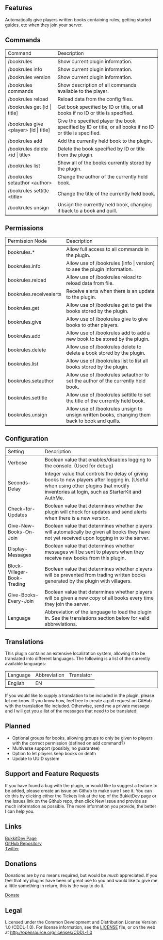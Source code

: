 ## Features ##
Automatically give players written books containing rules, getting started guides, etc when they join your server.

## Commands ##

<table style="border: 1px solid black">
<thead><td>Command</td><td>Description</td></thead>
<tr><td>/bookrules</td>
<td>Show current plugin information.</td></tr>
<tr><td>/bookrules info</td>
<td>Show current plugin information.</td></tr>
<tr><td>/bookrules version</td>
<td>Show current plugin information.</td></tr>
<tr><td>/bookrules commands</td>
<td>Show description of all commands available to the player.</td></tr>
<tr><td>/bookrules reload</td>
<td>Reload data from the config files.</td></tr>
<tr><td>/bookrules get [id | title]</td>
<td>Get book specified by ID or title, or all books if no ID or title is specified.</td></tr>
<tr><td>/bookrules give &lt;player&gt; [id | title]</td>
<td>Give the specified player the book specified by ID or title, or all books if no ID or title is specified.</td></tr>
<tr><td>/bookrules add</td>
<td>Add the currently held book to the plugin.</td></tr>
<tr><td>/bookrules delete &lt;id | title&gt;</td>
<td>Delete the book specified by ID or title from the plugin.</td></tr>
<tr><td>/bookrules list</td>
<td>Show all of the books currently stored by the plugin.</td></tr>
<tr><td>/bookrules setauthor &lt;author&gt;</td>
<td>Change the author of the currently held book.</td></tr>
<tr><td>/bookrules settitle &lt;title&gt;</td>
<td>Change the title of the currently held book.</td></tr>
<tr><td>/bookrules unsign</td>
<td>Unsign the currently held book, changing it back to a book and quill.</td></tr>
</table>

## Permissions ##

<table style="border: 1px solid black">
<thead><td>Permission Node</td><td>Description</td></thead>
<tr><td>bookrules.*</td>
<td>Allow full access to all commands in the plugin.</td></tr>
<tr><td>bookrules.info</td>
<td>Allow use of /bookrules [info | version] to see the plugin information.</td></tr>
<tr><td>bookrules.reload</td>
<td>Allow use of /bookrules reload to reload data from file.</td></tr>
<tr><td>bookrules.receivealerts</td>
<td>Receive alerts when there is an update to the plugin.</td></tr>
<tr><td>bookrules.get</td>
<td>Allow use of /bookrules get to get the books stored by the plugin.</td></tr>
<tr><td>bookrules.give</td>
<td>Allow use of /bookrules give to give books to other players.</td></tr>
<tr><td>bookrules.add</td>
<td>Allow use of /bookrules add to add a new book to be stored by the plugin.</td></tr>
<tr><td>bookrules.delete</td>
<td>Allow use of /bookrules delete to delete a book stored by the plugin.</td></tr>
<tr><td>bookrules.list</td>
<td>Allow use of /bookrules list to list all books stored by the plugin.</td></tr>
<tr><td>bookrules.setauthor</td>
<td>Allow use of /bookrules setauthor to set the author of the currently held book.</td></tr>
<tr><td>bookrules.settitle</td>
<td>Allow use of /bookrules settitle to set the title of the currently held book.</td></tr>
<tr><td>bookrules.unsign</td>
<td>Allow use of /bookrules unsign to unsign written books, changing them back to book and quills.</td></tr>
</table>

## Configuration ##

<table style="border: 1px solid black">
<thead><td>Setting</td><td>Description</td></thead>
<tr><td>Verbose</td>
<td>Boolean value that enables/disables logging to the console. (Used for debug)</td></tr>
<tr><td>Seconds-Delay</td>
<td>Integer value that controls the delay of giving books to new players after logging in. (Useful when using other plugins that modify inventories at login, such as StarterKit and AuthMe.</td></tr>
<tr><td>Check-for-Updates</td>
<td>Boolean value that determines whether the plugin will check for updates and send alerts when there is a new version.</td></tr>
<tr><td>Give-New-Books-On-Join</td>
<td>Boolean value that determines whether players will automatically be given all books they have not yet received upon logging in to the server.</td></tr>
<tr><td>Display-Messages</td>
<td>Boolean value that determines whether messages will be sent to players when they receive new books from this plugin.</td></tr>
<tr><td>Block-Villager-Book-Trading</td>
<td>Boolean value that determines whether players will be prevented from trading written books generated by the plugin with villagers.</td></tr>
<tr><td>Give-Books-Every-Join</td>
<td>Boolean value that determines whether players will be given a new copy of all books every time they join the server.</td></tr>
<tr><td>Language</td>
<td>Abbreviation of the language to load the plugin in. See the translations section below for valid abbreviations.</td></tr>
</table>

## Translations ##

This plugin contains an extensive localization system, allowing it to be translated into different languages. The following is a list of the currently available languages:

<table style="border: 1px solid black">
<thead><td>Language</td><td>Abbreviation</td><td>Translator</td></thead>
<tr><td>English</td><td>EN</td><td></td></tr>
</table>

If you would like to supply a translation to be included in the plugin, please let me know. If you know how, feel free to create a pull request on GitHub with the translation file included. Otherwise, send me a private message and I will get you a list of the messages that need to be translated.

## Planned ##
* Optional groups for books, allowing groups to only be given to players with the correct permission (defined on add command?)
* Multiverse support (possibly, no guarantee)
* Option to let players keep books on death
* Update to UUID system

## Support and Feature Requests ##
If you have found a bug with the plugin, or would like to suggest a feature to be added, please create an issue on Github to make sure I see it. You can do this by clicking either the Tickets link at the top of the BukkitDev page or the Issues link on the Github repo, then click New Issue and provide as much information as possible. The more information you provide, the better I can help you.

## Links ##
[BukkitDev Page](http://dev.bukkit.org/bukkit-plugins/bookrules/)  
[GitHub Repository](http://github.com/mstiles92/BookRules)  
[Twitter](http://twitter.com/mstiles92)  

## Donations ##
Donations are by no means required, but would be _much_ appreciated. If you feel that my plugins have been of great use to you and would like to give me a little something in return, this is the way to do it.

[Donate](https://www.paypal.com/cgi-bin/webscr?return=http%3A%2F%2Fdev.bukkit.org%2Fserver-mods%2Fbookrules%2F&cn=Add+special+instructions+to+the+addon+author%28s%29&business=mstiles92%40gmail.com&bn=PP-DonationsBF%3Abtn_donateCC_LG.gif%3ANonHosted&cancel_return=http%3A%2F%2Fdev.bukkit.org%2Fserver-mods%2Fbookrules%2F&lc=US&item_name=BookRules+%28from+Bukkit.org%29&cmd=_donations&rm=1&no_shipping=1&currency_code=USD)

## Legal ##
Licensed under the Common Development and Distribution License Version 1.0 (CDDL-1.0).
For license information, see the [LICENSE](https://github.com/mstiles92/BookRules/blob/master/LICENSE) file, or on the web at <http://opensource.org/licenses/CDDL-1.0>